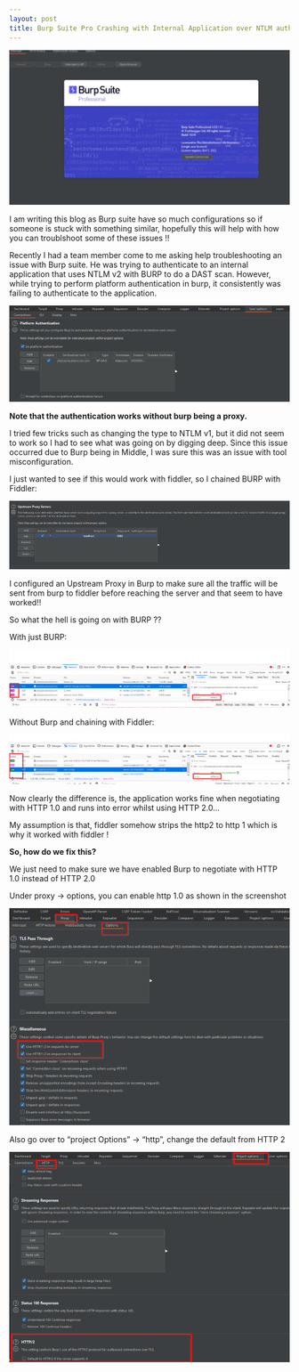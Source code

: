 ```yaml
---
layout: post
title: Burp Suite Pro Crashing with Internal Application over NTLM authentication (Http/2 Issue)
---
```

![](/images/2021-10-26-burp/0.png)

I am writing this blog as Burp suite have so much configurations so if someone is stuck with something similar, hopefully this will help with how you can troublshoot some of these issues !!

Recently I had a team member come to me asking help troubleshooting an issue with Burp suite. He was trying to authenticate to an internal application that uses NTLM v2 with BURP to do a DAST scan. However, while trying to perform platform authentication in burp, it consistently was failing to authenticate to the application. 

![](/images/2021-10-26-burp/1.png)

**Note that the authentication works without burp being a proxy.**

I tried few tricks such as changing the type to NTLM v1, but it did not seem to work so I had to see what was going on by digging deep. Since this issue occurred due to Burp being in Middle, I was sure this was an issue with tool misconfiguration.

I just wanted to see if this would work with fiddler, so I chained BURP with Fiddler:


![](/images/2021-10-26-burp/2.png)

I configured an Upstream Proxy in Burp to make sure all the traffic will be sent from burp to fiddler before reaching the server and that seem to have worked!!


So what the hell is going on with BURP ??

With just BURP:


![](/images/2021-10-26-burp/3.png)

Without Burp and chaining with Fiddler:

![](/images/2021-10-26-burp/4.png)


Now clearly the difference is, the application works fine when negotiating with HTTP 1.0 and runs into error whilst using HTTP 2.0…

My assumption is that, fiddler somehow strips the http2 to http 1 which is why it worked with fiddler !

**So, how do we fix this?**

We just need to make sure we have enabled Burp to negotiate with HTTP 1.0 instead of HTTP 2.0

Under proxy -> options, you can enable http 1.0 as shown in the screenshot


![](/images/2021-10-26-burp/5.png)

Also go over to “project Options” -> “http”, change the default from HTTP 2

![](/images/2021-10-26-burp/6.png)


